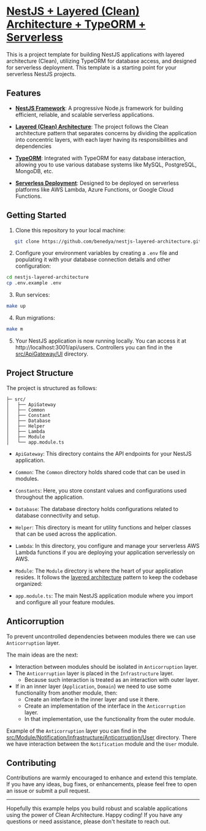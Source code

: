 # [NestJS + Layered (Clean) Architecture + TypeORM + Serverless](https://github.com/benedya/nestjs-layered-architecture)

This is a project template for building NestJS applications with layered architecture (Clean), utilizing TypeORM for database access, and designed for serverless deployment. This template is a starting point for your serverless NestJS projects.

## Features

- **[NestJS Framework](https://nestjs.com/)**: A progressive Node.js framework for building efficient, reliable, and scalable serverless applications.

- **[Layered (Clean) Architecture](https://github.com/benedya/nodejs-layered-architecture)**: The project follows the Clean architecture pattern that separates concerns by dividing the application into concentric layers, with each layer having its responsibilities and dependencies

- **[TypeORM](https://typeorm.io/)**: Integrated with TypeORM for easy database interaction, allowing you to use various database systems like MySQL, PostgreSQL, MongoDB, etc.

- **[Serverless Deployment](https://www.serverless.com/)**: Designed to be deployed on serverless platforms like AWS Lambda, Azure Functions, or Google Cloud Functions.

## Getting Started

1. Clone this repository to your local machine:

```bash
   git clone https://github.com/benedya/nestjs-layered-architecture.git
```
2. Configure your environment variables by creating a `.env` file and populating it with your database connection details and other configuration:
```bash
cd nestjs-layered-architecture
cp .env.example .env
```
3. Run services:
```bash
make up
```
4. Run migrations:
```bash
make m
```
5. Your NestJS application is now running locally. You can access it at http://localhost:3001/api/users.
Controllers you can find in the [src/ApiGateway/UI](src/ApiGateway/UI) directory.

## Project Structure
The project is structured as follows:
```
├─ src/
│   ├── ApiGateway
│   ├── Common
│   ├── Constant
│   ├── Database
│   ├── Helper
│   ├── Lambda
│   ├── Module
│   └── app.module.ts
```

- `ApiGateway`: This directory contains the API endpoints for your NestJS application.

- `Common`: The `Common` directory holds shared code that can be used in modules.

- `Constants`: Here, you store constant values and configurations used throughout the application.

- `Database`: The database directory holds configurations related to database connectivity and setup.

- `Helper`: This directory is meant for utility functions and helper classes that can be used across the application.

- `Lambda`: In this directory, you configure and manage your serverless AWS Lambda functions if you are deploying your application serverlessly on AWS.

- `Module`: The `Module` directory is where the heart of your application resides. It follows the [layered architecture](https://github.com/benedya/nodejs-layered-architecture) pattern to keep the codebase organized:

- `app.module.ts`: The main NestJS application module where you import and configure all your feature modules.

## Anticorruption
To prevent uncontrolled dependencies between modules there we can use `Anticorruption` layer. 

The main ideas are the next:
- Interaction between modules should be isolated in `Anticorruption` layer.
- The `Anticorruption` layer is placed in the `Infrastructure` layer.
  - Because such interaction is treated as an interaction with outer layer. 
- If in an inner layer (`Application`, `Domain`) we need to use some functionality from another module, then:
  - Create an interface in the inner layer and use it there.
  - Create an implementation of the interface in the `Anticorruption` layer.
  - In that implementation, use the functionality from the outer module.

Example of the `Anticorruption` layer you can find in the [src/Module/Notification/Infrastructure/Anticorruption/User](src/Module/Notification/Infrastructure/Anticorruption/User) directory.
There we have interaction between the `Notification` module and the `User` module.

## Contributing
Contributions are warmly encouraged to enhance and extend this template. If you have any ideas, bug fixes, or enhancements, please feel free to open an issue or submit a pull request.

---

Hopefully this example helps you build robust and scalable applications using the power of Clean Architecture. Happy coding! If you have any questions or need assistance, please don't hesitate to reach out.
